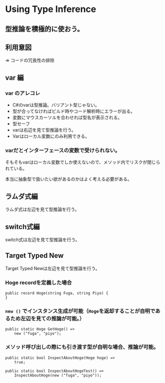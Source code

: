 # Using Type Inference

## 型推論を積極的に使おう。
## 利用意図
 => コードの冗長性の排除

## var 編
### var のアレコレ
* C#のvarは型推論。バリアント型じゃない。
* 型が合ってなければビルド時やコード解析時にエラーが出る。
* 変数にマウスカーソルを合わせれば型名が表示される。
* 型セーフ
* varは右辺を見て型推論を行う。
* Varはローカル変数にのみ利用できる。

### varだとインターフェースの変数で受けられない。
そもそもvarはローカル変数でしか使えないので、メソッド内でリスクが閉じられている。

本当に抽象型で扱いたい欲があるのかはよく考える必要がある。

## ラムダ式編
ラムダ式は左辺を見て型推論を行う。

## switch式編
switch式は左辺を見て型推論を行う。

## Target Typed New
Target Typed Newは左辺を見て型推論を行う。

### Hoge recordを定義した場合
```
public record Hoge(string Fuga, string Piyo) {
}
```

### ```new ()``` でインスタンス生成が可能（```Hoge```を返却することが自明であるため左辺を見ての推論が可能。）
```
public static Hoge GetHoge() =>
    new ("fuga", "piyo");
```

### メソッド呼び出しの際にも引き渡す型が自明な場合、推論が可能。
```　
public static bool InspectAboutHoge(Hoge hoge) =>
    true;

public static bool InspectAboutHogeTest() =>
    InspectAboutHoge(new ("fuga", "piyo"));
```
